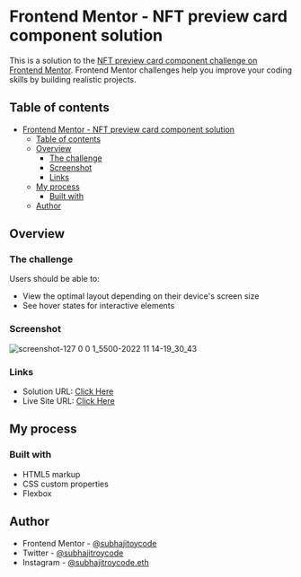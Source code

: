 # Frontend Mentor - NFT preview card component solution

This is a solution to the [NFT preview card component challenge on Frontend Mentor](https://www.frontendmentor.io/challenges/nft-preview-card-component-SbdUL_w0U). Frontend Mentor challenges help you improve your coding skills by building realistic projects. 

## Table of contents

- [Frontend Mentor - NFT preview card component solution](#frontend-mentor---nft-preview-card-component-solution)
  - [Table of contents](#table-of-contents)
  - [Overview](#overview)
    - [The challenge](#the-challenge)
    - [Screenshot](#screenshot)
    - [Links](#links)
  - [My process](#my-process)
    - [Built with](#built-with)
  - [Author](#author)

## Overview

### The challenge

Users should be able to:

- View the optimal layout depending on their device's screen size
- See hover states for interactive elements

### Screenshot

![screenshot-127 0 0 1_5500-2022 11 14-19_30_43](https://user-images.githubusercontent.com/72935263/201680021-b23aec59-78ba-45b5-ae91-ca37a888e8ce.png)

### Links

- Solution URL: [Click Here](https://www.frontendmentor.io/solutions/nft-preview-card-using-only-just-html-and-css-V8hBrLayhC)
- Live Site URL: [Click Here](https://subhajitroycode.github.io/nft-preview-card/)

## My process

### Built with

- HTML5 markup
- CSS custom properties
- Flexbox


## Author

- Frontend Mentor - [@subhajitoycode](https://www.frontendmentor.io/profile/subhajitroycode)
- Twitter - [@subhajitroycode](https://www.twitter.com/subhajitroycode)
- Instagram - [@subhajitroycode.eth](https://www.instagram.com/subhajitroycode.eth/)